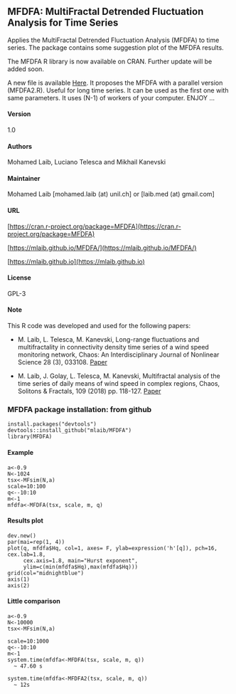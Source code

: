 ## MFDFA: MultiFractal Detrended Fluctuation Analysis for Time Series
Applies the MultiFractal Detrended Fluctuation Analysis (MFDFA) to time series. The package contains some suggestion plot of the MFDFA results.

The MFDFA R library is now available on CRAN. Further update will be added soon.

A new file is available [Here](https://gist.github.com/mlaib/bb0c09df9593dad16ae270334ec3e7d7). It proposes the MFDFA with a parallel version (MFDFA2.R). Useful for long time series. It can be used as the first one with same parameters. It uses (N-1) of workers of your computer. ENJOY ...

#### Version 
1.0

#### Authors 
Mohamed Laib, Luciano Telesca and Mikhail Kanevski

#### Maintainer
Mohamed Laib [mohamed.laib (at) unil.ch] or 
             [laib.med (at) gmail.com]

#### URL
[https://cran.r-project.org/package=MFDFA](https://cran.r-project.org/package=MFDFA)

[https://mlaib.github.io/MFDFA/](https://mlaib.github.io/MFDFA/)

[https://mlaib.github.io](https://mlaib.github.io)



#### License
GPL-3

#### Note
This R code was developed and used for the following papers:
  
 * M. Laib, L. Telesca, M. Kanevski, Long-range fluctuations and multifractality in connectivity density time series of a wind speed monitoring network, Chaos: An Interdisciplinary Journal of Nonlinear Science 28 (3), 033108. [Paper](https://www.researchgate.net/publication/319121707_Long-range_fluctuations_and_multifractality_in_connectivity_density_time_series_of_a_wind_speed_monitoring_network)
   
 * M. Laib, J. Golay, L. Telesca, M. Kanevski, Multifractal analysis of the time series of daily means of wind speed in complex regions, Chaos, Solitons & Fractals, 109 (2018) pp. 118-127. [Paper](https://www.researchgate.net/publication/320223480_Multifractal_analysis_of_the_time_series_of_daily_means_of_wind_speed_in_complex_regions)

### MFDFA package installation: from github 
```{r}
install.packages("devtools")
devtools::install_github("mlaib/MFDFA")
library(MFDFA)
```

#### Example 
```{r}
a<-0.9
N<-1024
tsx<-MFsim(N,a)
scale=10:100
q<--10:10
m<-1
mfdfa<-MFDFA(tsx, scale, m, q)
```

#### Results plot 
```{r}
dev.new()
par(mai=rep(1, 4))
plot(q, mfdfa$Hq, col=1, axes= F, ylab=expression('h'[q]), pch=16, cex.lab=1.8,
     cex.axis=1.8, main="Hurst exponent",
     ylim=c(min(mfdfa$Hq),max(mfdfa$Hq)))
grid(col="midnightblue")
axis(1)
axis(2)
```

#### Little comparison
```{r}
a<-0.9
N<-10000
tsx<-MFsim(N,a)

scale=10:1000
q<--10:10
m<-1
system.time(mfdfa<-MFDFA(tsx, scale, m, q))
  ~ 47.60 s
  
system.time(mfdfa<-MFDFA2(tsx, scale, m, q))
  ~ 12s
```
